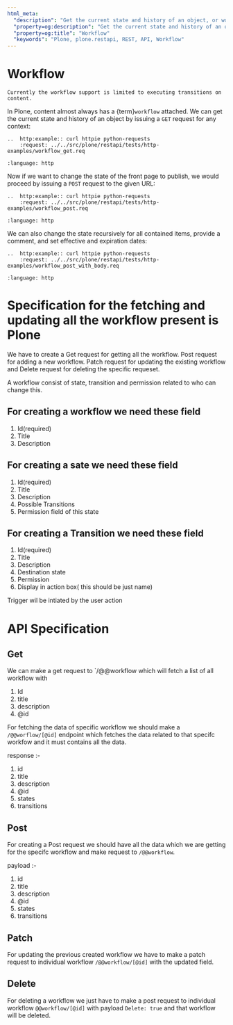 ```yaml
---
html_meta:
  "description": "Get the current state and history of an object, or workflow, by issuing a GET request for any context."
  "property=og:description": "Get the current state and history of an object, or workflow, by issuing a GET request for any context."
  "property=og:title": "Workflow"
  "keywords": "Plone, plone.restapi, REST, API, Workflow"
---
```


# Workflow

```{note}
Currently the workflow support is limited to executing transitions on content.
```

In Plone, content almost always has a {term}`workflow` attached.
We can get the current state and history of an object by issuing a `GET` request for any context:

```{eval-rst}
..  http:example:: curl httpie python-requests
    :request: ../../src/plone/restapi/tests/http-examples/workflow_get.req
```

```{literalinclude} ../../src/plone/restapi/tests/http-examples/workflow_get.resp
:language: http
```

Now if we want to change the state of the front page to publish, we would proceed by issuing a `POST` request to the given URL:

```{eval-rst}
..  http:example:: curl httpie python-requests
    :request: ../../src/plone/restapi/tests/http-examples/workflow_post.req
```

```{literalinclude} ../../src/plone/restapi/tests/http-examples/workflow_post.resp
:language: http
```

We can also change the state recursively for all contained items, provide a comment, and set effective and expiration dates:

```{eval-rst}
..  http:example:: curl httpie python-requests
    :request: ../../src/plone/restapi/tests/http-examples/workflow_post_with_body.req
```

```{literalinclude} ../../src/plone/restapi/tests/http-examples/workflow_post_with_body.resp
:language: http
```

# Specification for the fetching and updating all the workflow present is Plone

We have to create a Get request for getting all the workflow. Post request for adding a
new workflow. Patch request for updating the existing workflow and Delete request for
deleting the specific requeset.

A workflow consist of state, transition and permission related to who can change this.

## For creating a workflow we need these field

1. Id(required)
2. Title
3. Description

## For creating a sate we need these field

1. Id(required)
2. Title
3. Description
4. Possible Transitions
5. Permission field of this state


## For creating a Transition we need these field

1. Id(required)
2. Title
3. Description
4. Destination state
5. Permission
6. Display in action box( this should be just name)

Trigger wil be intiated by the user action


# API Specification

## Get

We can make a get request to `/@@workflow which will fetch a list of all workflow with

1. Id
2. title
3. description
4. @id

For fetching the data of specific workflow we should make a `/@@worflow/[@id]` endpoint
which fetches the data related to that specifc workfow and it must contains all the data.

response :-

1. id
2. title
3. description
4. @id
5. states
6. transitions

## Post

For creating a Post request we should have all the data which we are getting for the
specifc workflow and make request to `/@@workflow`.

payload :-

1. id
2. title
3. description
4. @id
5. states
6. transitions

## Patch

For updating the previous created workflow we have to make a patch request to individual
workflow `/@@workflow/[@id]` with the updated field.

## Delete

For deleting a workflow we just have to make a post request to individual workflow
`@@workflow/[@id]` with payload `Delete: true` and that workflow will be deleted.






